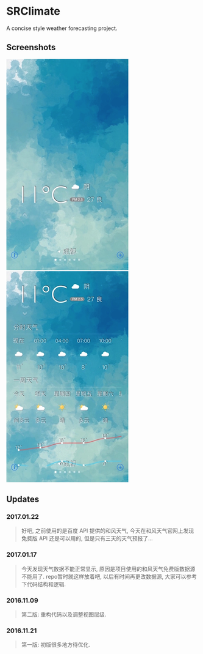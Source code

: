 # SRClimate

A concise style weather forecasting project.

## Screenshots

![image](./screenshots1.png) ![image](./screenshots2.png)

## Updates

### 2017.01.22
> 好吧, 之前使用的是百度 API 提供的和风天气, 今天在和风天气官网上发现免费版 API 还是可以用的, 但是只有三天的天气预报了... 

### 2017.01.17
> 今天发现天气数据不能正常显示, 原因是项目使用的和风天气免费版数据源不能用了. repo暂时就这样放着吧, 以后有时间再更改数据源, 大家可以参考下代码结构和逻辑.

### 2016.11.09
> 第二版: 重构代码以及调整视图层级.   

### 2016.11.21
> 第一版: 初版很多地方待优化.